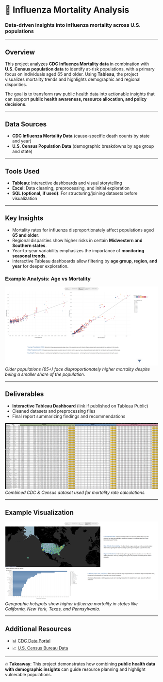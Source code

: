 # 🦠 Influenza Mortality Analysis

### Data-driven insights into influenza mortality across U.S. populations  

---

## Overview  
This project analyzes **CDC Influenza Mortality data** in combination with **U.S. Census population data** to identify at-risk populations, with a primary focus on individuals aged 65 and older. Using **Tableau**, the project visualizes mortality trends and highlights demographic and regional disparities.  

The goal is to transform raw public health data into actionable insights that can support **public health awareness, resource allocation, and policy decisions**.  

---

## Data Sources  
- **CDC Influenza Mortality Data** (cause-specific death counts by state and year)  
- **U.S. Census Population Data** (demographic breakdowns by age group and state)

---

## Tools Used  
- **Tableau**: Interactive dashboards and visual storytelling  
- **Excel**: Data cleaning, preprocessing, and initial exploration  
- **SQL (optional, if used)**: For structuring/joining datasets before visualization  

---

## Key Insights  
- Mortality rates for influenza disproportionately affect populations aged **65 and older**.  
- Regional disparities show higher risks in certain **Midwestern and Southern states**.  
- Year-to-year variability emphasizes the importance of **monitoring seasonal trends**.  
- Interactive Tableau dashboards allow filtering by **age group, region, and year** for deeper exploration.  

### Example Analysis: Age vs Mortality  
![Age Correlation](images/influenza_age_correlation.png)  
*Older populations (65+) face disproportionately higher mortality despite being a smaller share of the population.*

---

## Deliverables  
- **Interactive Tableau Dashboard** (link if published on Tableau Public)  
- Cleaned datasets and preprocessing files  
- Final report summarizing findings and recommendations

![Dataset Preview](images/influenza_combined_dataset.png)  
*Combined CDC & Census dataset used for mortality rate calculations.*  

---

## Example Visualization  
![Influenza Heatmap](images/influenza_heatmap.png)  
*Geographic hotspots show higher influenza mortality in states like California, New York, Texas, and Pennsylvania.* 

---

## Additional Resources  
- 📊 [CDC Data Portal](https://data.cdc.gov/)  
- 📈 [U.S. Census Bureau Data](https://www.census.gov/data.html)  

---

🔥 **Takeaway**: This project demonstrates how combining **public health data with demographic insights** can guide resource planning and highlight vulnerable populations.  
